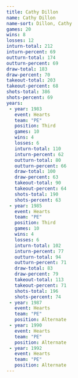 ```yaml
---
title: Cathy Dillon
name: Cathy Dillon
name-sort: Dillon, Cathy
games: 20
wins: 8
losses: 12
inturn-total: 212
inturn-percent: 69
outturn-total: 174
outturn-percent: 69
draw-total: 183
draw-percent: 70
takeout-total: 203
takeout-percent: 68
shots-total: 386
shots-percent: 69
years:
 - year: 1983
   event: Hearts
   team: "PE"
   position: Third
   games: 10
   wins: 4
   losses: 6
   inturn-total: 110
   inturn-percent: 62
   outturn-total: 80
   outturn-percent: 66
   draw-total: 100
   draw-percent: 63
   takeout-total: 90
   takeout-percent: 64
   shots-total: 190
   shots-percent: 63
 - year: 1985
   event: Hearts
   team: "PE"
   position: Third
   games: 10
   wins: 4
   losses: 6
   inturn-total: 102
   inturn-percent: 77
   outturn-total: 94
   outturn-percent: 71
   draw-total: 83
   draw-percent: 79
   takeout-total: 113
   takeout-percent: 71
   shots-total: 196
   shots-percent: 74
 - year: 1987
   event: Hearts
   team: "PE"
   position: Alternate
 - year: 1990
   event: Hearts
   team: "PE"
   position: Alternate
 - year: 1992
   event: Hearts
   team: "PE"
   position: Alternate
---
```

